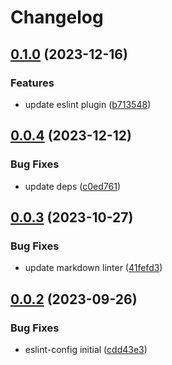 # Changelog

## [0.1.0](https://github.com/fission-codes/stack/compare/eslint-config-v0.0.4...eslint-config-v0.1.0) (2023-12-16)


### Features

* update eslint plugin ([b713548](https://github.com/fission-codes/stack/commit/b7135484e12aaa9abe9481f870e81dc7798559dd))

## [0.0.4](https://github.com/fission-codes/stack/compare/eslint-config-v0.0.3...eslint-config-v0.0.4) (2023-12-12)


### Bug Fixes

* update deps ([c0ed761](https://github.com/fission-codes/stack/commit/c0ed76188b6be2ee677feb7c60fa0fbc7e112456))

## [0.0.3](https://github.com/fission-codes/stack/compare/eslint-config-v0.0.2...eslint-config-v0.0.3) (2023-10-27)


### Bug Fixes

* update markdown linter ([41fefd3](https://github.com/fission-codes/stack/commit/41fefd370e3abc59787c3c31334809eac35c4f2c))

## [0.0.2](https://github.com/fission-codes/stack/compare/eslint-config-v0.0.1...eslint-config-v0.0.2) (2023-09-26)


### Bug Fixes

* eslint-config initial ([cdd43e3](https://github.com/fission-codes/stack/commit/cdd43e3f29ed91fe218a55f0613eb20b8fffe47b))
